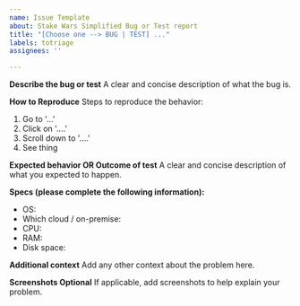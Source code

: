 ```yaml
---
name: Issue Template
about: Stake Wars Simplified Bug or Test report
title: "[Choose one --> BUG | TEST] ..."
labels: totriage
assignees: ''

---
```


**Describe the bug or test**
A clear and concise description of what the bug is.

**How to Reproduce**
Steps to reproduce the behavior:
1. Go to '...'
2. Click on '....'
3. Scroll down to '....'
4. See thing

**Expected behavior OR Outcome of test**
A clear and concise description of what you expected to happen.

**Specs (please complete the following information):**
 - OS:
- Which cloud / on-premise: 
- CPU: 
- RAM: 
- Disk space: 

**Additional context**
Add any other context about the problem here.

**Screenshots Optional**
If applicable, add screenshots to help explain your problem.
